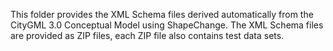 ﻿This folder provides the XML Schema files derived automatically from the CityGML 3.0 Conceptual Model using ShapeChange.
The XML Schema files are provided as ZIP files, each ZIP file also contains test data sets.
